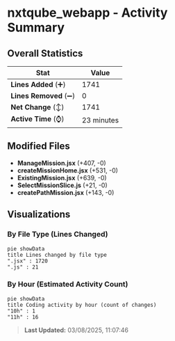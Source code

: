 # nxtqube_webapp - Activity Summary 

## Overall Statistics

| Stat                   | Value                                                             |
| ---------------------- | ----------------------------------------------------------------- |
| **Lines Added** (➕)   | 1741                                          |
| **Lines Removed** (➖) | 0                                        |
| **Net Change** (↕)    | 1741                |
| **Active Time** (⌚)   | 23 minutes |


## Modified Files
- **ManageMission.jsx** (+407, -0)
- **createMissionHome.jsx** (+531, -0)
- **ExistingMission.jsx** (+639, -0)
- **SelectMissionSlice.js** (+21, -0)
- **createPathMission.jsx** (+143, -0)

## Visualizations

### By File Type (Lines Changed)

```mermaid
pie showData
title Lines changed by file type
".jsx" : 1720
".js" : 21
```

### By Hour (Estimated Activity Count)

```mermaid
pie showData
title Coding activity by hour (count of changes)
"10h" : 1
"11h" : 16
```


> **Last Updated:** 03/08/2025, 11:07:46